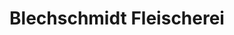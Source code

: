 ---
title: "Blechschmidt Fleischerei"
url: /frankenblick/blechschmidt-fleischerei/
shop: Metzgerei
---